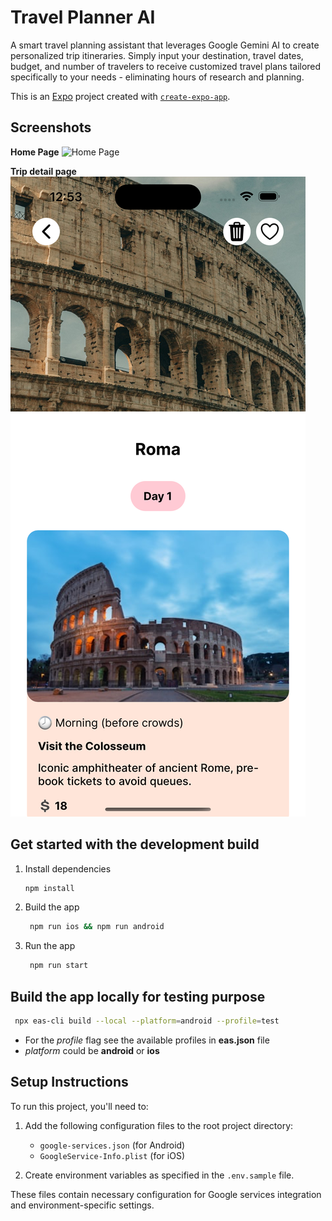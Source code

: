 # Travel Planner AI

A smart travel planning assistant that leverages Google Gemini AI to create personalized trip itineraries. Simply input your destination, travel dates, budget, and number of travelers to receive customized travel plans tailored specifically to your needs - eliminating hours of research and planning.

This is an [Expo](https://expo.dev) project created with [`create-expo-app`](https://www.npmjs.com/package/create-expo-app).

## Screenshots

**Home Page**
![Home Page](wiki/images/home_page.png)

**Trip detail page**
![Trip Detail Page](wiki/images/trip_detail_page.png)

## Get started with the development build

1. Install dependencies

   ```bash
   npm install
   ```

2. Build the app

   ```bash
    npm run ios && npm run android
   ```

3. Run the app

   ```bash
    npm run start
   ```

## Build the app locally for testing purpose

```bash
 npx eas-cli build --local --platform=android --profile=test
```

- For the _profile_ flag see the available profiles in **eas.json** file
- _platform_ could be **android** or **ios**

## Setup Instructions

To run this project, you'll need to:

1. Add the following configuration files to the root project directory:

   - `google-services.json` (for Android)
   - `GoogleService-Info.plist` (for iOS)

2. Create environment variables as specified in the `.env.sample` file.

These files contain necessary configuration for Google services integration and environment-specific settings.

